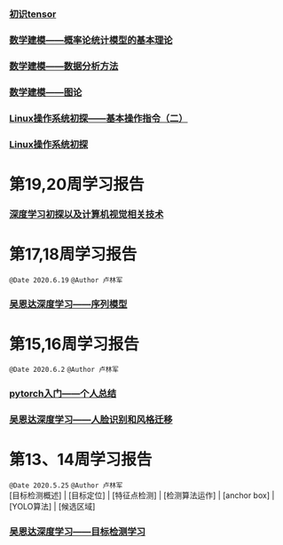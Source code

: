 
### [初识tensor](https://blog.csdn.net/kiminoamae/article/details/107747208)

### [数学建模——概率论统计模型的基本理论](https://blog.csdn.net/kiminoamae/article/details/107681900)
### [数学建模——数据分析方法](https://blog.csdn.net/kiminoamae/article/details/107664368)
### [数学建模——图论](https://blog.csdn.net/kiminoamae/article/details/107609854)
### [Linux操作系统初探——基本操作指令（二）](https://blog.csdn.net/kiminoamae/article/details/107211804)
### [Linux操作系统初探](https://blog.csdn.net/kiminoamae/article/details/107205411)

# 第19,20周学习报告
### [深度学习初探以及计算机视觉相关技术](https://blog.csdn.net/kiminoamae/article/details/107184531)

# 第17,18周学习报告
`@Date 2020.6.19`
`@Author 卢林军`
### [吴恩达深度学习——序列模型](https://blog.csdn.net/kiminoamae/article/details/106848717)

# 第15,16周学习报告
`@Date 2020.6.2`
`@Author 卢林军`

### [pytorch入门——个人总结](https://blog.csdn.net/kiminoamae/article/details/106497532)

### [吴恩达深度学习——人脸识别和风格迁移](https://blog.csdn.net/kiminoamae/article/details/106587033)

# 第13、14周学习报告  
`@Date 2020.5.25`
`@Author 卢林军`   
[目标检测概述] | [目标定位] | [特征点检测] | [检测算法运作] | [anchor box] | [YOLO算法] | [候选区域]
### [吴恩达深度学习——目标检测学习](https://blog.csdn.net/kiminoamae/article/details/106439266)
